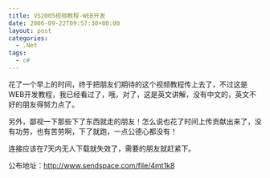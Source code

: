 ```yaml
---
title: VS2005视频教程-WEB开发
date: 2006-09-22T09:57:30+00:00
layout: post
categories:
  - .Net
tags:
  - c#
---
```


花了一个早上的时间，终于把朋友们期待的这个视频教程传上去了，不过这是WEB开发教程，我已经看过了，哦，对了，这是英文讲解，没有中文的，英文不好的朋友得努力点了。

另外，鄙视一下那些下了东西就走的朋友！怎么说也花了时间上传贡献出来了，没有功劳，也有苦劳啊，下了就跑，一点公德心都没有！

连接应该在7天内无人下载就失效了，需要的朋友就赶紧下。

公布地址：<http://www.sendspace.com/file/4mt1k8>